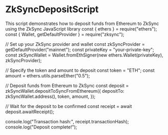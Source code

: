 # ZkSyncDepositScript      
This script demonstrates how to deposit funds from Ethereum to ZkSync using the ZkSync JavaScript library
const { ethers } = require("ethers");
const { Wallet, getDefaultProvider } = require("zksync");

// Set up your ZkSync provider and wallet
const zkSyncProvider = getDefaultProvider("mainnet");
const privateKey = "your-private-key";
const zkSyncWallet = Wallet.fromEthSigner(new ethers.Wallet(privateKey), zkSyncProvider);

// Specify the token and amount to deposit
const token = "ETH";
const amount = ethers.utils.parseEther("0.5");

// Deposit funds from Ethereum to ZkSync
const deposit = zkSyncWallet.depositToSyncFromEthereum({
  depositTo: zkSyncWallet.address(),
  token,
  amount,
});

// Wait for the deposit to be confirmed
const receipt = await deposit.awaitReceipt();

console.log("Transaction hash:", receipt.transactionHash);
console.log("Deposit complete!");
